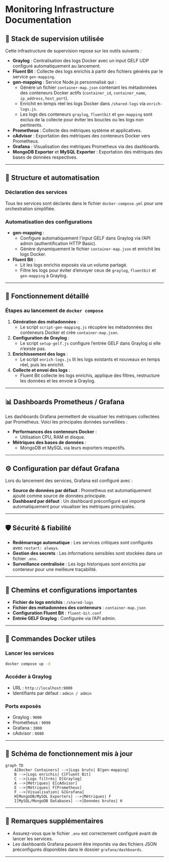 # Monitoring Infrastructure Documentation

## 🔧 Stack de supervision utilisée

Cette infrastructure de supervision repose sur les outils suivants :

- **Graylog** : Centralisation des logs Docker avec un input GELF UDP configuré automatiquement au lancement.
- **Fluent Bit** : Collecte des logs enrichis à partir des fichiers générés par le service `gen-mapping`.
- **gen-mapping** : Service Node.js personnalisé qui :
    - Génère un fichier `container-map.json` contenant les métadonnées des conteneurs Docker actifs (`container_id`, `container_name`, `ip_address`, `host_port`).
    - Enrichit en temps réel les logs Docker dans `/shared-logs` via `enrich-logs.js`.
    - Les logs des conteneurs `graylog`, `fluentbit` et `gen-mapping` sont exclus de la collecte pour éviter les boucles ou les logs non pertinents.
- **Prometheus** : Collecte des métriques système et applicatives.
- **cAdvisor** : Exportation des métriques des conteneurs Docker vers Prometheus.
- **Grafana** : Visualisation des métriques Prometheus via des dashboards.
- **MongoDB Exporter** et **MySQL Exporter** : Exportation des métriques des bases de données respectives.

---

## 📁 Structure et automatisation

### Déclaration des services
Tous les services sont déclarés dans le fichier `docker-compose.yml` pour une orchestration simplifiée.

### Automatisation des configurations
- **gen-mapping** :
    - Configure automatiquement l’input GELF dans Graylog via l’API admin (authentification HTTP Basic).
    - Génère dynamiquement le fichier `container-map.json` et enrichit les logs Docker.
- **Fluent Bit** :
    - Lit les logs enrichis exposés via un volume partagé.
    - Filtre les logs pour éviter d’envoyer ceux de `graylog`, `fluentbit` et `gen-mapping` à Graylog.

---

## 🧪 Fonctionnement détaillé

### Étapes au lancement de `docker compose`
1. **Génération des métadonnées** :
     - Le script `script-gen-mapping.js` récupère les métadonnées des conteneurs Docker et crée `container-map.json`.
2. **Configuration de Graylog** :
     - Le script `setup-gelf.js` configure l’entrée GELF dans Graylog si elle n’existe pas.
3. **Enrichissement des logs** :
     - Le script `enrich-logs.js` lit les logs existants et nouveaux en temps réel, puis les enrichit.
4. **Collecte et envoi des logs** :
     - Fluent Bit collecte les logs enrichis, applique des filtres, restructure les données et les envoie à Graylog.

---

## 📊 Dashboards Prometheus / Grafana

Les dashboards Grafana permettent de visualiser les métriques collectées par Prometheus. Voici les principales données surveillées :
- **Performances des conteneurs Docker** :
    - Utilisation CPU, RAM et disque.
- **Métriques des bases de données** :
    - MongoDB et MySQL via leurs exporters respectifs.

---

## ⚙️ Configuration par défaut Grafana

Lors du lancement des services, Grafana est configuré avec :
- **Source de données par défaut** : Prometheus est automatiquement ajouté comme source de données principale.
- **Dashboard par défaut** : Un dashboard préconfiguré est importé automatiquement pour visualiser les métriques principales.

---

## 🛡️ Sécurité & fiabilité

- **Redémarrage automatique** : Les services critiques sont configurés avec `restart: always`.
- **Gestion des secrets** : Les informations sensibles sont stockées dans un fichier `.env`.
- **Surveillance centralisée** : Les logs historiques sont enrichis par conteneur pour une meilleure traçabilité.

---

## 📂 Chemins et configurations importantes

- **Fichier de logs enrichis** : `/shared-logs`
- **Fichier des métadonnées des conteneurs** : `container-map.json`
- **Configuration Fluent Bit** : `fluent-bit.conf`
- **Entrée GELF Graylog** : Configurée via l’API admin.

---

## 🐳 Commandes Docker utiles

### Lancer les services
```bash
docker compose up -d
```

### Accéder à Graylog
- URL : `http://localhost:9000`
- Identifiants par défaut : `admin / admin`

### Ports exposés
- Graylog : `9000`
- Prometheus : `9090`
- Grafana : `3000`
- cAdvisor : `8080`


---

## 📜 Schéma de fonctionnement mis à jour

```mermaid
graph TD
    A[Docker Containers] -->|Logs bruts| B[gen-mapping]
    B -->|Logs enrichis| C[Fluent Bit]
    C -->|Logs filtrés| D[Graylog]
    A -->|Métriques| E[cAdvisor]
    E -->|Métriques| F[Prometheus]
    F -->|Visualisation| G[Grafana]
    H[MongoDB/MySQL Exporters] -->|Métriques| F
    I[MySQL/MongoDB Databases] -->|Données brutes| H
```

---

## 📝 Remarques supplémentaires

- Assurez-vous que le fichier `.env` est correctement configuré avant de lancer les services.
- Les dashboards Grafana peuvent être importés via des fichiers JSON préconfigurés disponibles dans le dossier `grafana/dashboards`.

---  